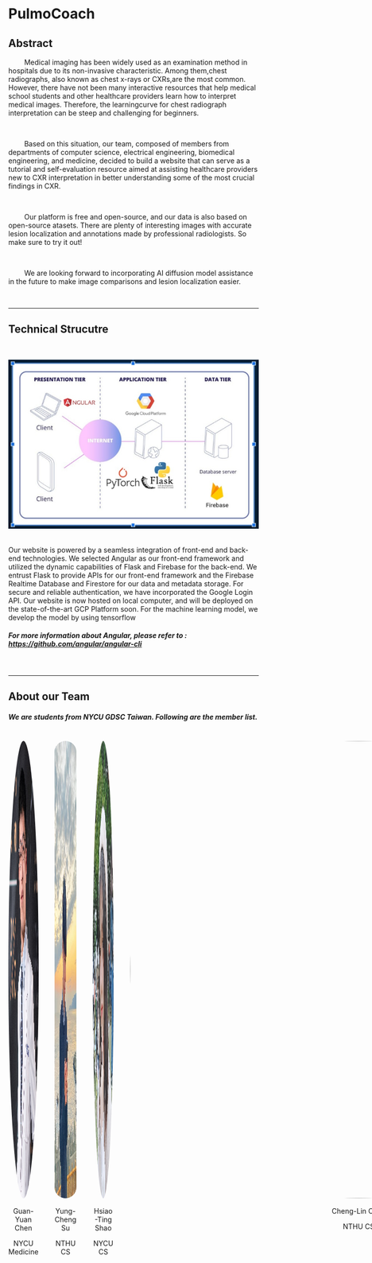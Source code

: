 # PulmoCoach

## Abstract 

<p> &emsp;&emsp; Medical imaging has been widely used as an examination method in hospitals due to its non-invasive characteristic. Among them,chest radiographs, also known as chest x-rays or CXRs,are the most common. However, there have not been many interactive resources that help medical school students and other healthcare providers learn how to interpret medical images. Therefore, the learningcurve for chest radiograph interpretation can be steep and challenging for beginners.</p>
<br>

<p> &emsp;&emsp; Based on this situation, our team, composed of members from departments of computer science, electrical engineering, biomedical engineering, and medicine, decided to build a website that can serve as a tutorial and self-evaluation resource aimed at assisting healthcare providers new to CXR interpretation in better understanding some of the most crucial findings in CXR.</p>
<br>

<p> &emsp;&emsp; Our platform is free and open-source, and our data is also based on open-source atasets. There are plenty of interesting images with accurate lesion localization and annotations made by professional radiologists. So make sure to try it out!</p>            
<br>

<p> &emsp;&emsp; We are looking forward to incorporating AI diffusion model assistance in the future to make image comparisons and lesion localization easier.</p>
<br>
<hr>

## Technical Strucutre 
&emsp;

<img src = 'images/archetecture_flow.png'>
&emsp;
<p>Our website is powered by a seamless integration of front-end and back-end technologies. We selected Angular as our front-end framework and utilized the dynamic capabilities of Flask and Firebase for the back-end. We entrust Flask to provide APIs for our front-end framework and the Firebase Realtime Database and Firestore for our data and metadata storage. For secure and reliable authentication, we have incorporated the Google Login API. Our website is now hosted on local computer, and will be deployed on the state-of-the-art GCP Platform soon.
For the machine learning model, we develop the model by using tensorflow
</p>

##### For more information about Angular, please refer to : https://github.com/angular/angular-cli

&emsp;
<hr>

## About our Team

##### We are students from NYCU GDSC Taiwan. Following are the member list.
<br>
<div style = " display : flex;">
    <div style = "margin-right:6.5%;">
        <img src = "images/cgy.png" style = "border-radius:100%; height:23vh; width :23vh;">
        <p style = "text-align:center;size:0.25rem;">Guan-Yuan Chen</p>
        <p style = "text-align:center;size:0.25rem;">NYCU Medicine</p>
    </div>
    <div  style = "margin-right:6.5%;">
        <img src = "images/syc.png" style = "border-radius:30rem; height:23vh; width :23vh;">
        <p style = "text-align:center;size:0.25rem;">Yung-Cheng Su</p>
        <p style = "text-align:center;size:0.25rem;">NTHU CS</p>
    </div>
    <div  style = "margin-right:6.5%;">
        <img src = "images/sht.png" style = "border-radius:100%; height:23vh; width :23vh;">
        <p style = "text-align:center;size:0.25rem;">Hsiao-Ting Shao</p>
        <p style = "text-align:center;size:0.25rem;">NYCU CS</p>
    </div>
    <div  style = "margin-right:6.5%;">
        <img src = "images/ccl.png" style = "border-radius:100%; height:23vh; width :23vh;">
        <p style = "text-align:center;size:0.25rem;">Cheng-Lin Chen</p>
        <p style = "text-align:center;size:0.25rem;">NTHU CS</p>
    </div>
</div>


